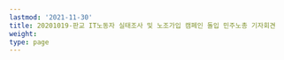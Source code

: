 ```yaml
---
lastmod: '2021-11-30'
title: 20201019-판교 IT노동자 실태조사 및 노조가입 캠페인 돌입 민주노총 기자회견
weight: 
type: page
---
```

